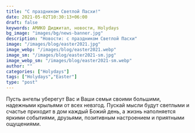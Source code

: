 ```yaml
---
title: "С праздником Светлой Пасхи!"
date: 2021-05-02T10:30:13+06:00
draft: false
keywords: АМИКО Диджитал, новости, Holydays
bg_image: "images/bg/news-banner.jpg"
description: "Новости: с праздником Светлой Пасхи"
image: "/images/blog/easter2021.jpg"
image_webp: "/images/blog/easter2021.webp"
image_sm: "/images/blog/easter2021-sm.jpg"
image_webp_sm: "/images/blog/easter2021-sm.webp"
author: ""
categories: ["Holydays"]
tags: ["Holydays","Easter"]
type: "post"
---
```


Пусть ангелы уберегут Вас и Ваши семьи своими большими, надежными крыльями от всех невзгод. Пускай мысли будут светлыми и счастье приходит в дом каждый Божий день, а жизнь наполняется яркими событиями, друзьями, позитивным настроением и приятными ощущениями.
